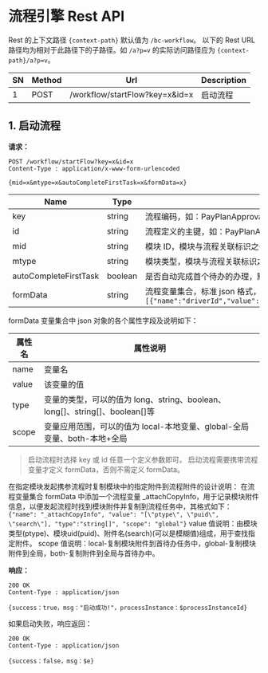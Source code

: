 # 流程引擎 Rest API

Rest 的上下文路径 `{context-path}` 默认值为 `/bc-workflow`。
以下的 Rest URL 路径均为相对于此路径下的子路径。如 `/a?p=v` 的实际访问路径应为 `{context-path}/a?p=v`。

| SN | Method | Url                                | Description
|----|--------|------------------------------------|-------------
| 1  | POST   | /workflow/startFlow?key=x&id=x     | 启动流程

## 1. 启动流程

**请求：**
```
POST /workflow/startFlow?key=x&id=x
Content-Type : application/x-www-form-urlencoded

{mid=x&mtype=x&autoCompleteFirstTask=x&formData=x}
```

|  Name                 | Type    |  Description
|-----------------------|---------|---------------
| key                   | string  | 流程编码，如：PayPlanApproval
| id                    | string  | 流程定义的主键，如：PayPlanApproval:1:16591403
| mid                   | string  | 模块 ID，模块与流程关联标识之一，如：16
| mtype                 | string  | 模块类型，模块与流程关联标识之一,如：PayPlan
| autoCompleteFirstTask | boolean | 是否自动完成首个待办的办理，默认 false
| formData              | string  | 流程变量集合，标准 json 格式，如：`[{"name":"driverId","value":"106194","type":"int","scope":"global"}…]`

formData 变量集合中 json 对象的各个属性字段及说明如下：

| 属性名  | 属性说明
|--------|------------------------
| name   | 变量名
| value  | 该变量的值
| type   | 变量的类型，可以的值为 long、string、boolean、long[]、string[]、boolean[]等
| scope  | 变量应用范围，可以的值为 local-本地变量、global-全局变量、both-本地+全局

> 启动流程时选择 key 或 id 任意一个定义参数即可。
> 启动流程需要携带流程变量才定义 formData，否则不需定义 formData。

在指定模块发起携参流程时复制模块中的指定附件到流程附件的设计说明：
  在流程变量集合 formData 中添加一个流程变量 _attachCopyInfo，用于记录模块附件信息，以便发起流程时找到模块附件并复制到流程任务中，其格式如下：
  `{"name": "_attachCopyInfo", "value": "[\"ptype\", \"puid\", \"search\"], "type":"string[]", "scope": "global"}`
  value 值说明：由模块类型(ptype)、模块uid(puid)、附件名(search)(可以是模糊值)组成，用于查找指定附件。
  scope 值说明：local-复制模块附件到首待办任务中，global-复制模块附件到全局，both-复制附件到全局与首待办中。

**响应：**

```
200 OK
Content-Type : application/json

{success：true，msg："启动成功!"，processInstance：$processInstanceId}
```

如果启动失败，响应返回：
```
200 OK
Content-Type : application/json

{success：false，msg：$e}
```
